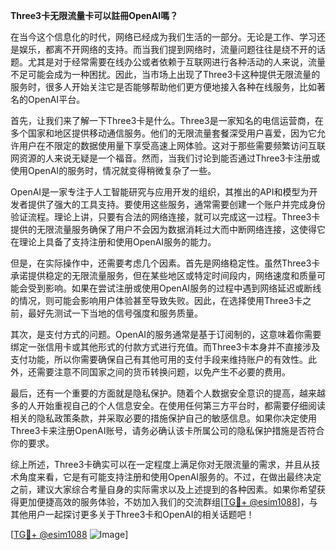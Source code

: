 **Three3卡无限流量卡可以註冊OpenAI嗎？**

在当今这个信息化的时代，网络已经成为我们生活的一部分。无论是工作、学习还是娱乐，都离不开网络的支持。而当我们提到网络时，流量问题往往是绕不开的话题。尤其是对于经常需要在线办公或者依赖于互联网进行各种活动的人来说，流量不足可能会成为一种困扰。因此，当市场上出现了Three3卡这种提供无限流量的服务时，很多人开始关注它是否能够帮助他们更方便地接入各种在线服务，比如著名的OpenAI平台。

首先，让我们来了解一下Three3卡是什么。Three3是一家知名的电信运营商，在多个国家和地区提供移动通信服务。他们的无限流量套餐深受用户喜爱，因为它允许用户在不限定的数据使用量下享受高速上网体验。这对于那些需要频繁访问互联网资源的人来说无疑是一个福音。然而，当我们讨论到能否通过Three3卡注册或使用OpenAI的服务时，情况就变得稍微复杂了一些。

OpenAI是一家专注于人工智能研究与应用开发的组织，其推出的API和模型为开发者提供了强大的工具支持。要使用这些服务，通常需要创建一个账户并完成身份验证流程。理论上讲，只要有合法的网络连接，就可以完成这一过程。Three3卡提供的无限流量服务确保了用户不会因为数据消耗过大而中断网络连接，这使得它在理论上具备了支持注册和使用OpenAI服务的能力。

但是，在实际操作中，还需要考虑几个因素。首先是网络稳定性。虽然Three3卡承诺提供稳定的无限流量服务，但在某些地区或特定时间段内，网络速度和质量可能会受到影响。如果在尝试注册或使用OpenAI服务的过程中遇到网络延迟或断线的情况，则可能会影响用户体验甚至导致失败。因此，在选择使用Three3卡之前，最好先测试一下当地的信号强度和服务质量。

其次，是支付方式的问题。OpenAI的服务通常是基于订阅制的，这意味着你需要绑定一张信用卡或其他形式的付款方式进行充值。而Three3卡本身并不直接涉及支付功能，所以你需要确保自己有其他可用的支付手段来维持账户的有效性。此外，还需要注意不同国家之间的货币转换问题，以免产生不必要的费用。

最后，还有一个重要的方面就是隐私保护。随着个人数据安全意识的提高，越来越多的人开始重视自己的个人信息安全。在使用任何第三方平台时，都需要仔细阅读相关的隐私政策条款，并采取必要的措施保护自己的敏感信息。如果你决定使用Three3卡来注册OpenAI账号，请务必确认该卡所属公司的隐私保护措施是否符合你的要求。

综上所述，Three3卡确实可以在一定程度上满足你对无限流量的需求，并且从技术角度来看，它是有可能支持注册和使用OpenAI服务的。不过，在做出最终决定之前，建议大家综合考量自身的实际需求以及上述提到的各种因素。如果你希望获得更加便捷高效的服务体验，不妨加入我们的交流群组[[TG💪+ @esim1088](https://t.me/s/esim1088)]，与其他用户一起探讨更多关于Three3卡和OpenAI的相关话题吧！

[[TG💪+ @esim1088](https://t.me/s/esim1088) ![Image](https://i.postimg.cc/4NQfJmqS/Snipaste-2025-05-13-00-14-12.png)]
